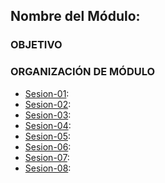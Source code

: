 ## Nombre del Módulo:

### OBJETIVO



### ORGANIZACIÓN DE MÓDULO

- [Sesion-01](./Sesion-01):
- [Sesion-02](./Sesion-02):
- [Sesion-03](./Sesion-03):
- [Sesion-04](./Sesion-04):
- [Sesion-05](./Sesion-05):
- [Sesion-06](./Sesion-06):
- [Sesion-07](./Sesion-07):
- [Sesion-08](./Sesion-08):
